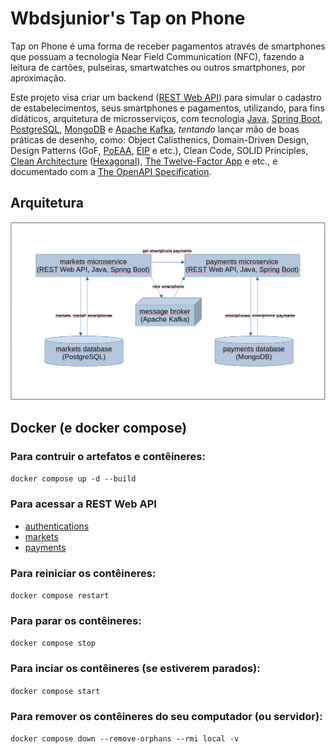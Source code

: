 # Wbdsjunior's Tap on Phone

Tap on Phone é uma forma de receber pagamentos através de smartphones que possuam a tecnologia Near Field Communication (NFC), fazendo a leitura de cartões, pulseiras, smartwatches ou outros smartphones, por aproximação.

Este projeto visa criar um backend ([REST Web API](https://www.ics.uci.edu/~fielding/pubs/dissertation/rest_arch_style.htm)) para simular o cadastro de estabelecimentos, seus smartphones e pagamentos, utilizando, para fins didáticos, arquitetura de microsserviços, com tecnologia [Java](https://www.java.com/pt-BR), [Spring Boot](https://spring.io/projects/spring-boot), [PostgreSQL](https://www.postgresql.org), [MongoDB](https://www.mongodb.com/pt-br) e [Apache Kafka](https://kafka.apache.org), _tentando_ lançar mão de boas práticas de desenho, como: Object Calisthenics, Domain-Driven Design, Design Patterns (GoF, [PoEAA](https://martinfowler.com/books/eaa.html), [EIP](https://www.enterpriseintegrationpatterns.com) e etc.), Clean Code, SOLID Principles, [Clean Architecture](https://blog.cleancoder.com/uncle-bob/2012/08/13/the-clean-architecture.html) ([Hexagonal](https://alistair.cockburn.us/hexagonal-architecture)), [The Twelve-Factor App](https://12factor.net/pt_br) e etc., e documentado com a [The OpenAPI Specification](https://www.openapis.org).

## Arquitetura

![Arquitetura.](./taponphone-architecture.png)

## Docker (e docker compose)

### Para contruir o artefatos e contêineres:
```docker compose up -d --build```

### Para acessar a REST Web API
- [authentications](http://localhost:8180/swagger-ui/index.html)
- [markets](http://localhost:8280/swagger-ui/index.html)
- [payments](http://localhost:8380/swagger-ui/index.html)

### Para reiniciar os contêineres:
```docker compose restart```

### Para parar os contêineres:
```docker compose stop```

### Para inciar os contêineres (se estiverem parados):
```docker compose start```

### Para remover os contêineres do seu computador (ou servidor):
```docker compose down --remove-orphans --rmi local -v```
